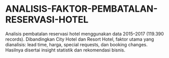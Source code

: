 # ANALISIS-FAKTOR-PEMBATALAN-RESERVASI-HOTEL
Analisis pembatalan reservasi hotel menggunakan data 2015–2017 (119.390 records). Dibandingkan City Hotel dan Resort Hotel, faktor utama yang dianalisis: lead time, harga, special requests, dan booking changes. Hasilnya disertai insight statistik dan rekomendasi bisnis.

